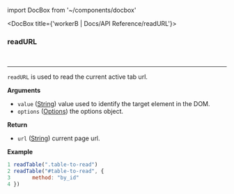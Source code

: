import DocBox from '~/components/docbox'

<DocBox title={'workerB | Docs/API Reference/readURL'}>

### **readURL**
<br/>
<hr/>

`readURL` is used to read the current active tab url.

**Arguments**

-   `value` ([String](https://developer.mozilla.org/docs/Web/JavaScript/Reference/Global_Objects/String)) value used to identify the target element in the DOM.
-   `options` ([Options](#options)) the options object.

**Return**

-   `url` ([String](https://developer.mozilla.org/docs/Web/JavaScript/Reference/Global_Objects/String)) current page url.

**Example**

```javascript
1 readTable(".table-to-read")
2 readTable("#table-to-read", {
3       method: "by_id"
4 })
```

</DocBox>
